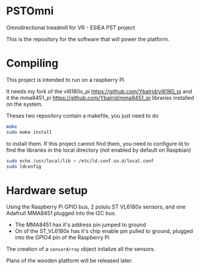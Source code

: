 # PSTOmni
Omnidirectional treadmill for VR - ESIEA PST project

This is the repository for the software that will power the platform.


# Compiling

This project is intended to run on a raspberry PI.

It needs my fork of the vl6180x_pi https://github.com/Ybalrid/vl6180_pi and it the mma8451_pi https://github.com/Ybalrid/mma8451_pi libraries installed on the system. 

Theses two repository contain a makefile, you just need to do

```bash
make
sudo make install
```

to install them. If this project cannot find them, you need to configure ld to find the libraries in the local directory (not enabled by default on Raspbian)

```bash
sudo echo /usr/local/lib > /etc/ld.conf.so.d/local.conf
sudo ldconfig
```


# Hardware setup

Using the Raspberry Pi GPIO bus, 2 polulu ST VL6180x sensors, and one Adafruit MMA8451 plugged into the I2C bus.

 - The MMA8451 has it's address pin jumped to ground
 - On of the ST_VL6180x has it's chip enable pin pulled to ground, plugged into the GPIO4 pin of the Raspberry Pi

The creation of a `sensorArray` object intialize all the sensors.

Plans of the wooden platform will be released later.









